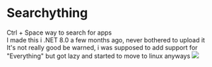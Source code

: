 
# Searchything
Ctrl + Space way to search for apps<br>
I made this i .NET 8.0 a few months ago, never bothered to upload it<br>
It's not really good be warned, i was supposed to add support for "Everything" but got lazy and started to move to linux anyways
![](https://files.catbox.moe/qvwrjj.png)
